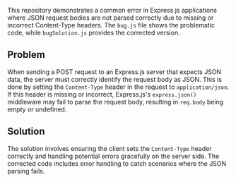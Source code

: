 This repository demonstrates a common error in Express.js applications where JSON request bodies are not parsed correctly due to missing or incorrect Content-Type headers.  The `bug.js` file shows the problematic code, while `bugSolution.js` provides the corrected version.

## Problem

When sending a POST request to an Express.js server that expects JSON data, the server must correctly identify the request body as JSON.  This is done by setting the `Content-Type` header in the request to `application/json`.  If this header is missing or incorrect, Express.js's `express.json()` middleware may fail to parse the request body, resulting in `req.body` being empty or undefined.

## Solution

The solution involves ensuring the client sets the `Content-Type` header correctly and handling potential errors gracefully on the server side.  The corrected code includes error handling to catch scenarios where the JSON parsing fails.